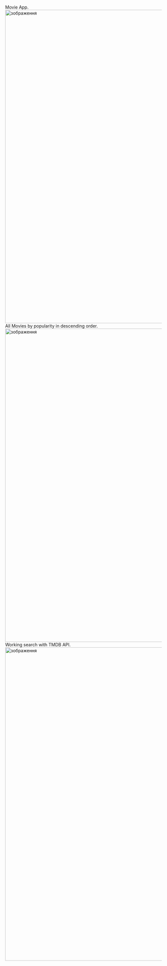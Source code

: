 Movie App.
<img width="1843" height="1004" alt="зображення" src="https://github.com/user-attachments/assets/2fd1f9c1-aad2-4835-b7f4-67cc72ab98df" />
All Movies by popularity in descending order.
<img width="1843" height="1004" alt="зображення" src="https://github.com/user-attachments/assets/d083daa4-eb1f-4395-962e-16f86804a4e5" />
Working search with TMDB API.
<img width="1843" height="1004" alt="зображення" src="https://github.com/user-attachments/assets/65d18fc2-daef-47d9-857e-a8c1af50208c" />
